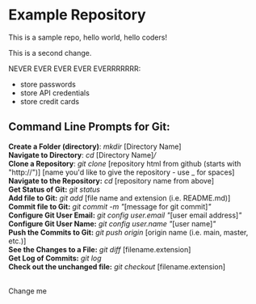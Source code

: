 # Example Repository
This is a sample repo, hello world, hello coders!

This is a second change.

NEVER EVER EVER EVER EVERRRRRRR:
<ul>
	<li>store passwords</li>
	<li>store API credentials</li>
	<li>store credit cards</li>
</ul>

## Command Line Prompts for Git:
**Create a Folder (directory)**: *mkdir* [Directory Name] 
<br>**Navigate to Directory**: *cd* [Directory Name]*/*
<br>**Clone a Repository**: *git clone* [repository html from github (starts with "http://")] [name you'd like to give the repository - use _ for spaces] 
<br>**Navigate to the Repository:** *cd* [repository name from above]
<br>**Get Status of Git:** *git status*
<br>**Add file to Git:** *git add* [file name and extension (i.e. README.md)]
<br>**Commit file to Git:** *git commit -m "*[message for git commit]*"*
<br>**Configure Git User Email:** *git config user.email "*[user email address]*"* 
<br>**Configure Git User Name:** *git config user.name "*[user name]*"*
<br>**Push the Commits to Git:** *git push origin* [origin name (i.e. main, master, etc.)]
<br>**See the Changes to a File:** *git diff* [filename.extension]
<br>**Get Log of Commits:** *git log*
<br>**Check out the unchanged file:** *git checkout* [filename.extension]

<br> Change me

